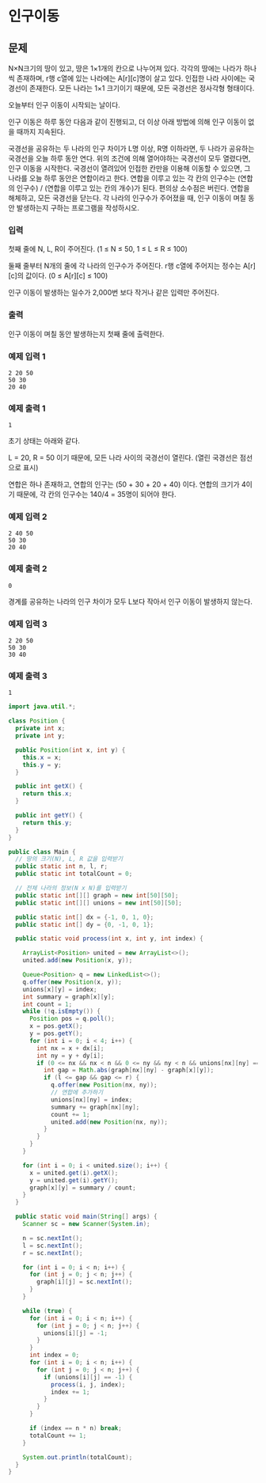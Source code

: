 # 인구이동

## 문제
N×N크기의 땅이 있고, 땅은 1×1개의 칸으로 나누어져 있다. 각각의 땅에는 나라가 하나씩 존재하며, r행 c열에 있는 나라에는 A[r][c]명이 살고 있다. 인접한 나라 사이에는 국경선이 존재한다. 모든 나라는 1×1 크기이기 때문에, 모든 국경선은 정사각형 형태이다.

오늘부터 인구 이동이 시작되는 날이다.

인구 이동은 하루 동안 다음과 같이 진행되고, 더 이상 아래 방법에 의해 인구 이동이 없을 때까지 지속된다.

국경선을 공유하는 두 나라의 인구 차이가 L명 이상, R명 이하라면, 두 나라가 공유하는 국경선을 오늘 하루 동안 연다.
위의 조건에 의해 열어야하는 국경선이 모두 열렸다면, 인구 이동을 시작한다.
국경선이 열려있어 인접한 칸만을 이용해 이동할 수 있으면, 그 나라를 오늘 하루 동안은 연합이라고 한다.
연합을 이루고 있는 각 칸의 인구수는 (연합의 인구수) / (연합을 이루고 있는 칸의 개수)가 된다. 편의상 소수점은 버린다.
연합을 해체하고, 모든 국경선을 닫는다.
각 나라의 인구수가 주어졌을 때, 인구 이동이 며칠 동안 발생하는지 구하는 프로그램을 작성하시오.

### 입력
첫째 줄에 N, L, R이 주어진다. (1 ≤ N ≤ 50, 1 ≤ L ≤ R ≤ 100)

둘째 줄부터 N개의 줄에 각 나라의 인구수가 주어진다. r행 c열에 주어지는 정수는 A[r][c]의 값이다. (0 ≤ A[r][c] ≤ 100)

인구 이동이 발생하는 일수가 2,000번 보다 작거나 같은 입력만 주어진다.

### 출력
인구 이동이 며칠 동안 발생하는지 첫째 줄에 출력한다.

### 예제 입력 1 
```
2 20 50
50 30
20 40
```

### 예제 출력 1 
```
1
```

초기 상태는 아래와 같다.

L = 20, R = 50 이기 때문에, 모든 나라 사이의 국경선이 열린다. (열린 국경선은 점선으로 표시)

연합은 하나 존재하고, 연합의 인구는 (50 + 30 + 20 + 40) 이다. 연합의 크기가 4이기 때문에, 각 칸의 인구수는 140/4 = 35명이 되어야 한다. 

### 예제 입력 2 
```
2 40 50
50 30
20 40
```

### 예제 출력 2 
```
0
```

경계를 공유하는 나라의 인구 차이가 모두 L보다 작아서 인구 이동이 발생하지 않는다.

### 예제 입력 3 
```
2 20 50
50 30
30 40
```

### 예제 출력 3 
```
1
```

```java
import java.util.*;

class Position {
  private int x;
  private int y;

  public Position(int x, int y) {
    this.x = x;
    this.y = y;
  }

  public int getX() {
    return this.x;
  }

  public int getY() {
    return this.y;
  }
}

public class Main {
  // 땅의 크기(N), L, R 값을 입력받기
  public static int n, l, r;
  public static int totalCount = 0;

  // 전체 나라의 정보(N x N)를 입력받기
  public static int[][] graph = new int[50][50];
  public static int[][] unions = new int[50][50];

  public static int[] dx = {-1, 0, 1, 0};
  public static int[] dy = {0, -1, 0, 1};

  public static void process(int x, int y, int index) {

    ArrayList<Position> united = new ArrayList<>();
    united.add(new Position(x, y));

    Queue<Position> q = new LinkedList<>();
    q.offer(new Position(x, y));
    unions[x][y] = index;
    int summary = graph[x][y];
    int count = 1;
    while (!q.isEmpty()) {
      Position pos = q.poll();
      x = pos.getX();
      y = pos.getY();
      for (int i = 0; i < 4; i++) {
        int nx = x + dx[i];
        int ny = y + dy[i];
        if (0 <= nx && nx < n && 0 <= ny && ny < n && unions[nx][ny] == -1) {
          int gap = Math.abs(graph[nx][ny] - graph[x][y]);
          if (l <= gap && gap <= r) {
            q.offer(new Position(nx, ny));
            // 연합에 추가하기
            unions[nx][ny] = index;
            summary += graph[nx][ny];
            count += 1;
            united.add(new Position(nx, ny));
          }
        }
      }
    }

    for (int i = 0; i < united.size(); i++) {
      x = united.get(i).getX();
      y = united.get(i).getY();
      graph[x][y] = summary / count;
    }
  }

  public static void main(String[] args) {
    Scanner sc = new Scanner(System.in);

    n = sc.nextInt();
    l = sc.nextInt();
    r = sc.nextInt();

    for (int i = 0; i < n; i++) {
      for (int j = 0; j < n; j++) {
        graph[i][j] = sc.nextInt();
      }
    }

    while (true) {
      for (int i = 0; i < n; i++) {
        for (int j = 0; j < n; j++) {
          unions[i][j] = -1;
        }
      }
      int index = 0;
      for (int i = 0; i < n; i++) {
        for (int j = 0; j < n; j++) {
          if (unions[i][j] == -1) {
            process(i, j, index);
            index += 1;
          }
        }
      }

      if (index == n * n) break;
      totalCount += 1;
    }

    System.out.println(totalCount);
  }
}
```